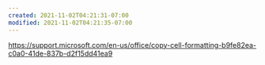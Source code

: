 ```yaml
---
created: 2021-11-02T04:21:31-07:00
modified: 2021-11-02T04:21:35-07:00
---
```


https://support.microsoft.com/en-us/office/copy-cell-formatting-b9fe82ea-c0a0-41de-837b-d2f15dd41ea9
